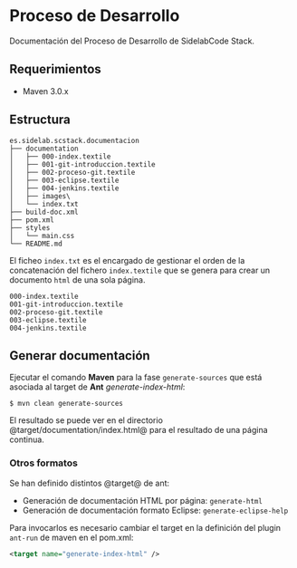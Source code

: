 # Proceso de Desarrollo

Documentación del Proceso de Desarrollo de SidelabCode Stack.

## Requerimientos

* Maven 3.0.x

## Estructura

```shell
es.sidelab.scstack.documentacion
├── documentation
│   ├── 000-index.textile
│   ├── 001-git-introduccion.textile
│   ├── 002-proceso-git.textile
│   ├── 003-eclipse.textile
│   ├── 004-jenkins.textile
│   ├── images\
│   └── index.txt
├── build-doc.xml
├── pom.xml
├── styles
│   └── main.css
└── README.md
```

El ficheo `index.txt` es el encargado de gestionar el orden de la concatenación 
del fichero `index.textile` que se genera para crear un documento `html` de una
sola página.

```shell
000-index.textile
001-git-introduccion.textile
002-proceso-git.textile
003-eclipse.textile
004-jenkins.textile
```

## Generar documentación

Ejecutar el comando **Maven** para la fase `generate-sources` que está asociada
 al target de **Ant** *generate-index-html*: 
```shell
$ mvn clean generate-sources
```
El resultado se puede ver en el directorio @target/documentation/index.html@ 
para el resultado de una página continua.

### Otros formatos

Se han definido distintos @target@ de ant:

* Generación de documentación HTML por página: `generate-html`
* Generación de documentación formato Eclipse: `generate-eclipse-help`

Para invocarlos es necesario cambiar el target en la definición del plugin 
`ant-run` de maven en el pom.xml:
```xml
<target name="generate-index-html" />
```
